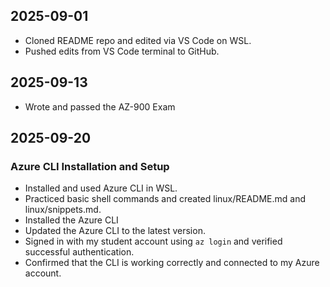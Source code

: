 ## 2025-09-01
- Cloned README repo and edited via VS Code on WSL.
- Pushed edits from VS Code terminal to GitHub.

## 2025-09-13
- Wrote and passed the AZ-900 Exam

## 2025-09-20
### Azure CLI Installation and Setup
- Installed and used Azure CLI in WSL.
- Practiced basic shell commands and created linux/README.md and linux/snippets.md.
- Installed the Azure CLI 
- Updated the Azure CLI to the latest version.
- Signed in with my student account using `az login` and verified successful authentication.
- Confirmed that the CLI is working correctly and connected to my Azure account.
